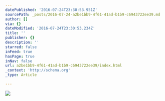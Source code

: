 ```yaml
---
datePublished: '2016-07-24T23:30:53.951Z'
sourcePath: _posts/2016-07-24-a2be1bb9-4f61-41ad-b1b9-c6943722ee39.md
author: []
via: {}
dateModified: '2016-07-24T23:30:53.234Z'
title: ''
publisher: {}
description: ''
starred: false
inFeed: true
hasPage: true
inNav: false
url: a2be1bb9-4f61-41ad-b1b9-c6943722ee39/index.html
_context: 'http://schema.org'
_type: Article

---
```

![](https://the-grid-user-content.s3-us-west-2.amazonaws.com/18c77a2b-c296-4478-9afd-7f0664e39585.jpg)